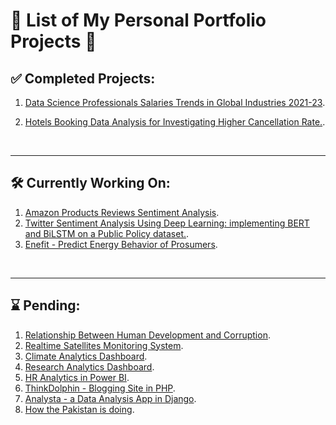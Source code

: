 # 🚀 List of My Personal Portfolio Projects 💚

## ✅ Completed Projects:

1. [Data Science Professionals Salaries Trends in Global Industries 2021-23](https://github.com/khairullahhamsafar/portfolio_prjects/tree/main/Data_Scientists_Salaries_Analysis).

1. [Hotels Booking Data Analysis for Investigating Higher Cancellation Rate.](https://github.com/khairullahhamsafar/portfolio_prjects/tree/main/Investigating_High_Cancellation_Rate_in_Hotels).

<br/>

---

## &#128736; Currently Working On:

1. [Amazon Products Reviews Sentiment Analysis](https://github.com/khairullahhamsafar/portfolio_prjects/tree/main/Amazon_Products_Reviews_Sentiment_Analysis).
1. [Twitter Sentiment Analysis Using Deep Learning: implementing BERT and BiLSTM on a Public Policy dataset.]().
1. [Enefit - Predict Energy Behavior of Prosumers]().

<br/>

---

## ⌛ Pending:

1. [Relationship Between Human Development and Corruption]().
1. [Realtime Satellites Monitoring System]().
1. [Climate Analytics Dashboard]().
1. [Research Analytics Dashboard]().
1. [HR Analytics in Power BI]().
1. [ThinkDolphin - Blogging Site in PHP]().
1. [Analysta - a Data Analysis App in Django]().
1. [How the Pakistan is doing]().
